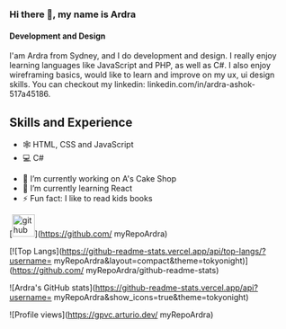 ### Hi there 👋, my name is Ardra
#### Development and Design

I'am Ardra from Sydney, and I do development and design. I really enjoy learning languages like JavaScript and PHP, as well as C#. I also enjoy wireframing basics, would like to learn and improve on my ux, ui design skills.  You can checkout my linkedin: linkedin.com/in/ardra-ashok-517a45186. 

## Skills and Experience
* 🕸 HTML, CSS and JavaScript
* 💻 C#

- 🔭 I’m currently working on A's Cake Shop 
- 🌱 I’m currently learning React 
- ⚡ Fun fact: I like to read kids books 
      


[<img src='https://cdn.jsdelivr.net/npm/simple-icons@3.0.1/icons/github.svg' alt='github' height='40'>](https://github.com/
myRepoArdra)  


[![Top Langs](https://github-readme-stats.vercel.app/api/top-langs/?username=
myRepoArdra&layout=compact&theme=tokyonight)](https://github.com/
myRepoArdra/github-readme-stats)

![Ardra's GitHub stats](https://github-readme-stats.vercel.app/api?username=
myRepoArdra&show_icons=true&theme=tokyonight)

![Profile views](https://gpvc.arturio.dev/
myRepoArdra)  
